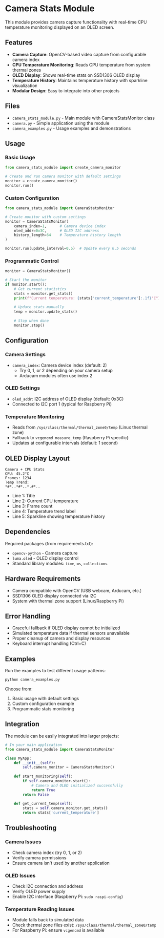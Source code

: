 # Camera Stats Module

This module provides camera capture functionality with real-time CPU temperature monitoring displayed on an OLED screen.

## Features

- **Camera Capture**: OpenCV-based video capture from configurable camera index
- **CPU Temperature Monitoring**: Reads CPU temperature from system thermal zones
- **OLED Display**: Shows real-time stats on SSD1306 OLED display
- **Temperature History**: Maintains temperature history with sparkline visualization
- **Modular Design**: Easy to integrate into other projects

## Files

- `camera_stats_module.py` - Main module with CameraStatsMonitor class
- `camera.py` - Simple application using the module
- `camera_examples.py` - Usage examples and demonstrations

## Usage

### Basic Usage

```python
from camera_stats_module import create_camera_monitor

# Create and run camera monitor with default settings
monitor = create_camera_monitor()
monitor.run()
```

### Custom Configuration

```python
from camera_stats_module import CameraStatsMonitor

# Create monitor with custom settings
monitor = CameraStatsMonitor(
    camera_index=1,      # Camera device index
    oled_addr=0x3C,      # OLED I2C address
    history_length=64    # Temperature history length
)

monitor.run(update_interval=0.5)  # Update every 0.5 seconds
```

### Programmatic Control

```python
monitor = CameraStatsMonitor()

# Start the monitor
if monitor.start():
    # Get current statistics
    stats = monitor.get_stats()
    print(f"Current temperature: {stats['current_temperature']:.1f}°C")
    
    # Update stats manually
    temp = monitor.update_stats()
    
    # Stop when done
    monitor.stop()
```

## Configuration

### Camera Settings
- `camera_index`: Camera device index (default: 2)
  - Try 0, 1, or 2 depending on your camera setup
  - Arducam modules often use index 2

### OLED Settings
- `oled_addr`: I2C address of OLED display (default: 0x3C)
- Connected to I2C port 1 (typical for Raspberry Pi)

### Temperature Monitoring
- Reads from `/sys/class/thermal/thermal_zone0/temp` (Linux thermal zone)
- Fallback to `vcgencmd measure_temp` (Raspberry Pi specific)
- Updates at configurable intervals (default: 1 second)

## OLED Display Layout

```
Camera + CPU Stats
CPU: 45.2°C
Frames: 1234
Temp Trend:
*#*..*#*..*.#*..
```

- Line 1: Title
- Line 2: Current CPU temperature
- Line 3: Frame count
- Line 4: Temperature trend label
- Line 5: Sparkline showing temperature history

## Dependencies

Required packages (from requirements.txt):
- `opencv-python` - Camera capture
- `luma.oled` - OLED display control
- Standard library modules: `time`, `os`, `collections`

## Hardware Requirements

- Camera compatible with OpenCV (USB webcam, Arducam, etc.)
- SSD1306 OLED display connected via I2C
- System with thermal zone support (Linux/Raspberry Pi)

## Error Handling

- Graceful fallback if OLED display cannot be initialized
- Simulated temperature data if thermal sensors unavailable
- Proper cleanup of camera and display resources
- Keyboard interrupt handling (Ctrl+C)

## Examples

Run the examples to test different usage patterns:

```bash
python camera_examples.py
```

Choose from:
1. Basic usage with default settings
2. Custom configuration example
3. Programmatic stats monitoring

## Integration

The module can be easily integrated into larger projects:

```python
# In your main application
from camera_stats_module import CameraStatsMonitor

class MyApp:
    def __init__(self):
        self.camera_monitor = CameraStatsMonitor()
    
    def start_monitoring(self):
        if self.camera_monitor.start():
            # Camera and OLED initialized successfully
            return True
        return False
    
    def get_current_temp(self):
        stats = self.camera_monitor.get_stats()
        return stats['current_temperature']
```

## Troubleshooting

### Camera Issues
- Check camera index (try 0, 1, or 2)
- Verify camera permissions
- Ensure camera isn't used by another application

### OLED Issues
- Check I2C connection and address
- Verify OLED power supply
- Enable I2C interface (Raspberry Pi: `sudo raspi-config`)

### Temperature Reading Issues
- Module falls back to simulated data
- Check thermal zone files exist: `/sys/class/thermal/thermal_zone0/temp`
- For Raspberry Pi: ensure `vcgencmd` is available
